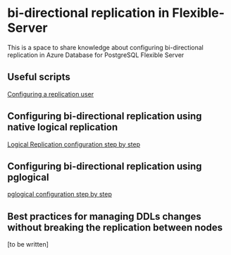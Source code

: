 # bi-directional replication in Flexible-Server
This is a space to share knowledge about configuring bi-directional replication in Azure Database for PostgreSQL Flexible Server

## Useful scripts
[Configuring a replication user](https://github.com/berenguel/bi-directional-replication-in-Flexible-Server/blob/main/configuring_replication_user.sql)

## Configuring bi-directional replication using native logical replication
[Logical Replication configuration step by step](https://github.com/berenguel/bi-directional-replication-in-Flexible-Server/blob/main/config_logical_replication.sql)

## Configuring bi-directional replication using pglogical
[pglogical configuration step by step](https://github.com/berenguel/bi-directional-replication-in-Flexible-Server/blob/main/config_pglogical.sql)

## Best practices for managing DDLs changes without breaking the replication between nodes
[to be written]
